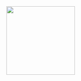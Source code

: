 <div>
  <a href="https://github.com/WrayGolf">
<img height="180em" src="https://github-readme-stats.vercel.app/api?username=WrayGolf&show_icons=true&theme=dracula&include_all_commits=true&count_private=true"/>
</div>
